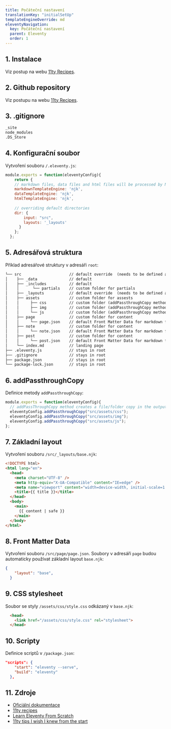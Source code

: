 ```yaml
---
title: Počáteční nastavení
translationKey: "initialSetUp"
templateEngineOverride: md
eleventyNavigation:
  key: Počáteční nastavení
  parent: Eleventy
  order: 1
---
```

## 1. Instalace
Viz postup na webu [11ty Recipes](https://11ty.recipes/recipes/start-an-eleventy-site-from-scratch/).

## 2. Github repository 
Viz postupu na webu [11ty Recipes](https://11ty.recipes/recipes/create-a-github-repository-for-your-eleventy-site/).

## 3. .gitignore
```html
_site 
node_modules 
.DS_Store
```

## 4. Konfigurační soubor
Vytvoření souboru `/.eleventy.js`:  

```js
module.exports = function(eleventyConfig){
    return {
    // markdown files, data files and html files will be processed by Nunjucks
    markdownTemplateEngine: 'njk',
    dataTemplateEngine: 'njk',
    htmlTemplateEngine: 'njk',  
    
    // overriding default directories
    dir: {
        input: "src",
        layouts: '_layouts'
      }
    };
  };
```

## 5. Adresářová struktura
Příklad adresářové struktury v adresáři `root`: 

```html
└── src                     // default override  (needs to be defined as "dir" in .eleventy.js)
│    ├── _data              // default
│    ├── _includes          // default
│    │      └── partials    // custom folder for partials       
│    ├── _layouts           // default override  (needs to be defined as "dir" in .eleventy.js)
│    ├── assets             // custom folder for assests
│    │     ├── css          // custom folder (addPassthroughCopy method needed in .eleventy.js)
│    │     ├── img          // custom folder (addPassthroughCopy method needed in .eleventy.js)
│    │     └── js           // custom folder (addPassthroughCopy method needed in .eleventy.js)
│    ├── page               // custom folder for content
│    │     └── page.json    // default Front Matter Data for markdown files
│    ├── note               // custom folder for content
│    │     └── note.json    // default Front Matter Data for markdown files
│    ├── post               // custom folder for content
│    │     └── post.json    // default Front Matter Data for markdown files
│    └── index.md           // landing page
├── .eleventy.js            // stays in root
├── .gitignore              // stays in root
├── package.json            // stays in root
└── package-lock.json       // stays in root
```

## 6. addPassthroughCopy
Definice metody `addPassthroughCopy`:

```js
module.exports = function(eleventyConfig){
  // addPassThroughCopy method creates a file/folder copy in the output directory
  eleventyConfig.addPassthroughCopy("src/assets/css");
  eleventyConfig.addPassthroughCopy("src/assets/img");
  eleventyConfig.addPassthroughCopy("src/assets/js");
};
```

## 7. Základní layout
Vytvoření souboru `/src/_layouts/base.njk`:
```html
<!DOCTYPE html>
<html lang="en">
  <head>
    <meta charset="UTF-8" />
    <meta http-equiv="X-UA-Compatible" content="IE=edge" />
    <meta name="viewport" content="width=device-width, initial-scale=1.0" />
    <title>{{ title }}</title> 
  </head>
  <body>
    <main>
      {{ content | safe }}    
    </main>
  </body>
</html>
```

## 8. Front Matter Data
Vytvoření souboru `/src/page/page.json`. Soubory v adresáři `page` budou automaticky používat základní layout `base.njk`:
```json
{
    "layout": "base",
  }
```

## 9. CSS stylesheet
Soubor se styly `/assets/css/style.css` odkázaný v `base.njk`:
```html
  <head>
    <link href="/assets/css/style.css" rel="stylesheet"> 
  </head>
```

## 10. Scripty
Definice scriptů v `/package.json`: 
```json
"scripts": {
    "start": "eleventy --serve",
    "build": "eleventy"
  },
```

## 11. Zdroje
- [Oficiální dokumentace](https://www.11ty.dev/docs/get-started/)
- [11ty recipes](https://11ty.recipes)
- [Learn Eleventy From Scratch](https://learneleventyfromscratch.com)
- [11ty tips I wish I knew from the start](https://davidea.st/articles/11ty-tips-i-wish-i-knew-from-the-start/)
